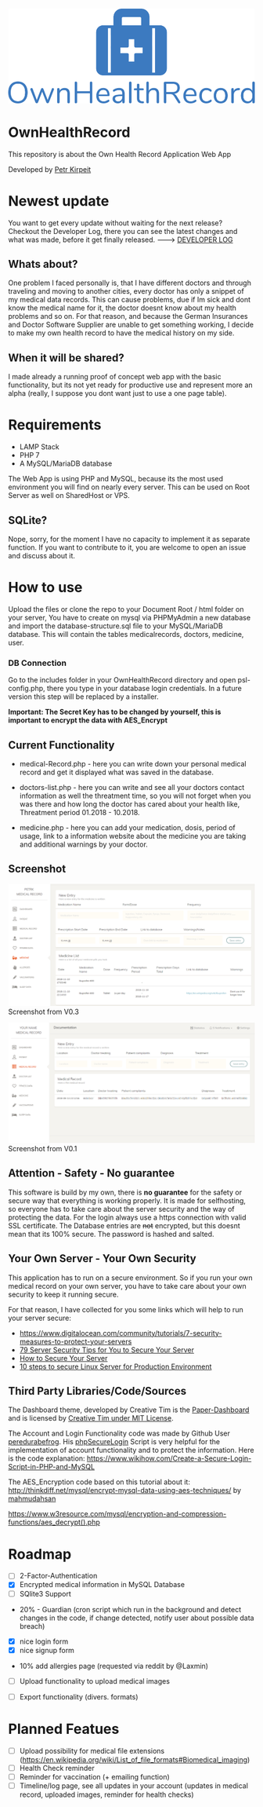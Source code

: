 ![](images/ownhealthrecord_logo.png)

# OwnHealthRecord
This repository is about the Own Health Record Application Web App

Developed by <a href="https://github.com/petrk94" target="_blank">Petr Kirpeit</a>

# Newest update
You want to get every update without waiting for the next release?
Checkout the Developer Log, there you can see the latest changes and what was made, before it get finally released. 
---> <a href="DeveloperLog.md" target="_blank">DEVELOPER LOG</a>

## Whats about?
One problem I faced personally is, that I have different doctors and through traveling and moving to another cities, every doctor has only a snippet of my medical data records.
This can cause problems, due if Im sick and dont know the medical name for it, the doctor doesnt know about my health problems and so on.
For that reason, and because the German Insurances and Doctor Software Supplier are unable to get something working, I decide to make my own health record to have the medical history on my side.

## When it will be shared?
I made already a running proof of concept web app with the basic functionality, but its not yet ready for productive use and represent more an alpha (really, I suppose you dont want just to use a one page table).

# Requirements
* LAMP Stack
* PHP 7
* A MySQL/MariaDB database

The Web App is using PHP and MySQL, because its the most used environment you will find on nearly every server. This can be used on Root Server as well on SharedHost or VPS.

## SQLite?
Nope, sorry, for the moment I have no capacity to implement it as separate function. If you want to contribute to it, you are welcome to open an issue and discuss about it.

# How to use
Upload the files or clone the repo to your Document Root / html folder on your server, 
You have to create on mysql via PHPMyAdmin a new database and import the database-structure.sql file to your MySQL/MariaDB database. This will contain the tables medicalrecords, doctors, medicine, user.

### DB Connection
Go to the includes folder in your OwnHealthRecord directory and open psl-config.php, there you type in your database login credentials. In a future version this step will be replaced by a installer.

**Important: The Secret Key has to be changed by yourself, this is important to encrypt the data with AES_Encrypt** 

## Current Functionality
* medical-Record.php - here you can write down your personal medical record and get it    displayed what was saved in the database.

* doctors-list.php - here you can write and see all your doctors contact information as well the threatment time, so you will not forget when you was there and how long the doctor has cared about your health like, Threatment period 01.2018 - 10.2018.
  
* medicine.php - here you can add your medication, dosis, period of usage, link to a
  information website about the medicine you are taking and additional warnings by your doctor.


## Screenshot
![](images/ownhealthrecord_medrecord%20v0.3.png)
Screenshot from V0.3

![](images/ownhealthrecord_medrecord_dashboard.png)
Screenshot from V0.1

## Attention - Safety - No guarantee
This software is build by my own, there is **no guarantee** for the safety or secure way that everything is working properly. It is made for selfhosting, so everyone has to take care about the server security and the way of protecting the data. For the login always use a https connection with valid SSL certificate. The Database entries are ~~not~~ encrypted, but this doesnt mean that its 100% secure. The password is hashed and salted.

## Your Own Server - Your Own Security
This application has to run on a secure environment. So if you run your own medical record on your own server, you have to take care about your own security to keep it running secure.

For that reason, I have collected for you some links which will help to run your server secure:

* https://www.digitalocean.com/community/tutorials/7-security-measures-to-protect-your-servers
* <a href="https://www.rackaid.com/blog/server-security-tips/" target="_blank">79 Server Security Tips for You to Secure Your Server</a>
* <a href="https://www.linode.com/docs/security/securing-your-server/" target="_blank">How to Secure Your Server</a>
* <a href="https://medium.com/viithiisys/10-steps-to-secure-linux-server-for-production-environment-a135109a57c5" target="_blank">10 steps to secure Linux Server for Production Environment</a>

## Third Party Libraries/Code/Sources

The Dashboard theme, developed by Creative Tim is the <a href="https://github.com/creativetimofficial/paper-dashboard" target="_blank">Paper-Dashboard</a> and is licensed by <a href="https://www.creative-tim.com/license/" target="_blank">Creative Tim under MIT License</a>.

The Account and Login Functionality code was made by Github User <a href="https://github.com/peredurabefrog" target="_blank">peredurabefrog</a>.
His <a href="https://github.com/peredurabefrog/phpSecureLogin" target="_blank">phpSecureLogin</a> Script is very helpful for the implementation of account functionality and to protect the information. 
Here is the code explanation: https://www.wikihow.com/Create-a-Secure-Login-Script-in-PHP-and-MySQL

The AES_Encryption code based on this tutorial about it:
http://thinkdiff.net/mysql/encrypt-mysql-data-using-aes-techniques/ by <a href="https://github.com/mahmudahsan" target="_blank">mahmudahsan</a>

https://www.w3resource.com/mysql/encryption-and-compression-functions/aes_decrypt().php
# Roadmap
- [ ] 2-Factor-Authentication
- [x] Encrypted medical information in MySQL Database
- [ ] SQlite3 Support
- 20% - Guardian (cron script which run in the background and detect changes in the code, if change detected, notify user about possible data breach)
- [x] nice login form
- [x] nice signup form
- 10% add allergies page (requested via reddit by @Laxmin)
- [ ] Upload functionality to upload medical images
- [ ] Export functionality (divers. formats)


# Planned Featues
- [ ] Upload possibility for medical file extensions (https://en.wikipedia.org/wiki/List_of_file_formats#Biomedical_imaging)
- [ ] Health Check reminder
- [ ] Reminder for vaccination (+ emailing function)
- [ ] Timeline/log page, see all updates in your account (updates in medical record, uploaded images, reminder for health checks)
